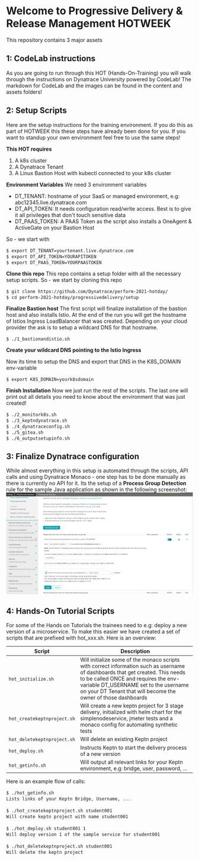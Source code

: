 # Welcome to Progressive Delivery & Release Management HOTWEEK

This repository contains 3 major assets

## 1: CodeLab instructions

As you are going to run through this HOT (Hands-On-Training) you will walk through the instructions on Dynatrace University powered by CodeLab!
The markdown for CodeLab and the images can be found in the content and assets folders!

## 2: Setup Scripts

Here are the setup instructions for the training environment. If you do this as part of HOTWEEK this these steps have already been done for you. If you want to standup your own environment feel free to use the same steps!

**This HOT requires**
1. A k8s cluster 
1. A Dynatrace Tenant
1. A Linux Bastion Host with kubectl connected to your k8s cluster

**Environment Variables**
We need 3 environment variables
* DT_TENANT: hostname of your SaaS or managed environment, e.g: abc12345.live.dynatrace.com
* DT_API_TOKEN: It needs configuration read/write access. Best is to give it all privileges that don't touch sensitive data
* DT_PAAS_TOKEN: A PAAS Token as the script also installs a OneAgent & ActiveGate on your Bastion Host

So - we start with
```console
$ export DT_TENANT=yourtenant.live.dynatrace.com
$ export DT_API_TOKEN=YOURAPITOKEN
$ export DT_PAAS_TOKEN=YOURPAASTOKEN
```

**Clone this repo**
This repo contains a setup folder with all the necessary setup scripts. So - we start by cloning this repo
```console
$ git clone https://github.com/Dynatrace/perform-2021-hotday/
$ cd perform-2021-hotday/progressivedelivery/setup
```

**Finalize Bastion host**
The first script will finalize installation of the bastion host and also installs Istio. At the end of the run you will get the hostname of Istios Ingress LoadBalancer that was created. Depending on your cloud provider the ask is to setup a wildcard DNS for that hostname.

```console
$ ./1_bastionandistio.sh
```

**Create your wildcard DNS pointing to the Istio Ingress**

Now its time to setup the DNS and export that DNS in the K8S_DOMAIN env-variable

```console
$ export K8S_DOMAIN=yourk8sdomain
```

**Finish Installation**
Now we just run the rest of the scripts. The last one will print out all details you need to know about the environment that was just created!

```console
$ ./2_monitork8s.sh
$ ./3_keptndynatrace.sh
$ ./4_dynatraceconfig.sh
$ ./5_gitea.sh
$ ./6_outputsetupinfo.sh
```

## 3: Finalize Dynatrace configuration

While almost everything in this setup is automated through the scripts, API calls and using Dynatrace Monaco - one step has to be done manually as there is currently no API for it. Its the setup of a **Process Group Detection** rule for the sample Java application as shown in the following screenshot:
![](./assets/images/00_pgi_detection_javaapp.png)

## 4: Hands-On Tutorial Scripts

For some of the Hands on Tutorials the trainees need to e.g: deploy a new version of a microservice.
To make this easier we have created a set of scripts that are prefixed with hot_xxx.sh. Here is an overview:

| Script | Description |
| ----- | ---------|
| `hot_initialize.sh` | Will initialize some of the monaco scripts with correct information such as username of dashboards that get created. This needs to be called ONCE and requires the env-variable DT_USERNAME set to the username on your DT Tenant that will become the owner of those dashboards | 
| `hot_createkeptnproject.sh` | Will create a new keptn project for 3 stage delivery, initialized with helm chart for the simplenodeservice, jmeter tests and a monaco config for automating synthetic tests |
| `hot_deletekeptnproject.sh` | Will delete an existing Keptn project |
| `hot_deploy.sh` | Instructs Keptn to start the delivery process of a new version |
| `hot_getinfo.sh` | Will output all relevant links for your Keptn environment, e.g: bridge, user, password, ... |

Here is an example flow of calls:
```console
$ ./hot_getinfo.sh
Lists links of your Keptn Bridge, Username, ...

$ ./hot_createkeptnproject.sh student001
Will create keptn project with name student001

$ ./hot_deploy.sh student001 1
Will deploy version 1 of the sample service for student001

$ ./hot_deletekeptnproject.sh student001
Will delete the keptn project
```

